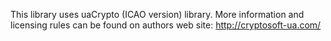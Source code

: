 This library uses uaCrypto (ICAO version) library.
More information and licensing rules can be found on authors web site: http://cryptosoft-ua.com/

